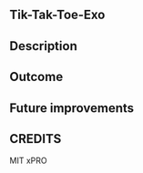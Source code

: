 ## Tik-Tak-Toe-Exo

<h2>Description</h2>
<p></p>
<h2>Outcome</h2>
<p></p>
<h2>Future improvements</h2>
<p></p>
<h2>CREDITS</h2>
<p>MIT xPRO</p>